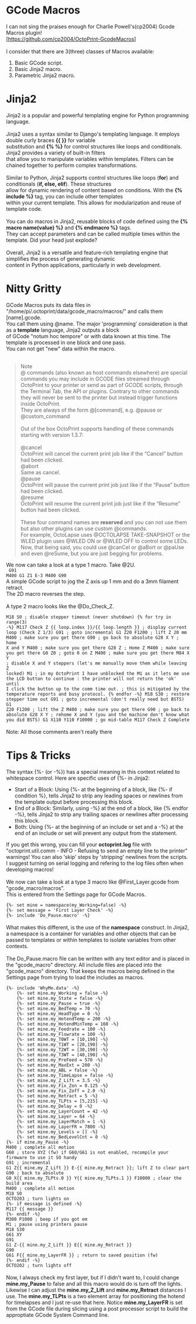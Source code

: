 # GCode Macros #
I can not sing the praises enough for Charlie Powell's(cp2004) Gcode Macros plugin!<br>
[https://github.com/cp2004/OctoPrint-GcodeMacros]<br><br>
I consider that there are 3(three) classes of Macros available:<br>
<ol>
    <li>
        Basic GCode script.
    </li>
    <li>
        Basic Jinja2 macro.
    </li>
    <li>
        Parametric Jinja2 macro.
    </li>
</ol>

# Jinja2 #
Jinja2 is a popular and powerful templating engine for Python programming language.<br><br>
Jinja2 uses a syntax similar to Django's templating language. It employs double curly braces <b>{{ }}</b> for variable<br>
substitution and <b>{% %}</b> for control structures like loops and conditionals. Jinja2 provides a variety of built-in filters<br>
that allow you to manipulate variables within templates. Filters can be chained together to perform complex transformations.<br><br>
Similar to Python, Jinja2 supports control structures like loops (<b>for</b>) and conditionals (<b>if, else, elif</b>). These structures<br>
allow for dynamic rendering of content based on conditions. With the <b>{% include %}</b> tag, you can include other templates<br>
within your current template. This allows for modularization and reuse of template code.<br><br>
You can do macros in Jinja2, reusable blocks of code defined using the <b>{% macro name(value) %}</b> and <b>{% endmacro %}</b> tags.<br>
They can accept parameters and can be called multiple times within the template. Did your head just explode?<br><br>
Overall, Jinja2 is a versatile and feature-rich templating engine that simplifies the process of generating dynamic<br>
content in Python applications, particularly in web development.
# Nitty Gritty #
GCode Macros puts its data files in "/home/pi/.octoprint/data/gcode_macro/macros/" and calls them [name].gcode.<br>
You call them using @name. The major 'programming' consideration is that as a <b>template</b> language, Jinja2 outputs a block<br>
of GCode "notum hoc tempore" or with data known at this time. The template is processed in one block and one pass.<br>
You can not get "new" data within the macro.<br><br>  
> Note <br>
@ commands (also known as host commands elsewhere) are special commands you may include in GCODE files streamed through OctoPrint to your printer or send as part of GCODE scripts, through the Terminal Tab, the API or plugins. Contrary to other commands they will never be sent to the printer but instead trigger functions inside OctoPrint.<br>
They are always of the form @[command], e.g. @pause or @custom_command<br><br>
Out of the box OctoPrint supports handling of these commands starting with version 1.3.7:<br><br>
@cancel<br>
    OctoPrint will cancel the current print job like if the “Cancel” button had been clicked.<br>
@abort<br>
    Same as cancel.<br>
@pause<br>
    OctoPrint will pause the current print job just like if the “Pause” button had been clicked.<br>
@resume<br>
    OctoPrint will resume the current print job just like if the “Resume” button had been clicked.<br><br>
These four command names are <b>reserved</b> and you can not use them but also other plugins can use custom @commands.<br>
For example, OctoLapse uses @OCTOLAPSE TAKE-SNAPSHOT or the WLED plugin uses @WLED ON or @WLED OFF to control some LEDs.<br>
Now, that being said, you could use @canCel or @aBort or @paUse and even @reSume, but you are just begging for problems.<br>

We now can take a look at a type 1 macro. Take @2U.<br>
<code>
G91
M400
G1 Z1 E-3
M400
G90
</code><br>
A simple GCode script to jog the Z axis up 1 mm and do a 3mm filament retract.<br>
The 2D macro reverses the step.<br><br>
A type 2 macro looks like the @Do_Check_Z.<br>
<code>
M18 S0 ; disable stepper timeout (never shutdown)
{% for try in range(3) -%}
M117 Check Z {{ loop.index }}/{{ loop.length }} ; display current loop (Check Z 1/3)
G91 ; goto incremental
G1 Z20 F1200 ; lift Z 20 mm
M400 ; make sure you get there
G90 ; go back to absolute
G28 X Y ; home X and Y
M400 ; make sure you get there
G28 Z ; Home Z
M400 ; make sure you get there
G0 Z0 ; goto 0 on Z
M400 ; make sure you get there
M84 X Y ; disable X and Y steppers (let's me manually move them while leaving Z locked)
M1 ; in my OctoPrint I have unblocked the M1 as it lets me use the LCD button to continue
: the printer will not return the 'ok' until I click the button up to the comm time out.
; this is mitigated by the temperature reports and busy protocol.
{% endfor -%}
M18 S30 ; restore stepper time out
G91 ; goto incremental (don't really need but BSTS)
G1 Z20 F1200 ; lift the Z
M400 ; make sure you get there
G90 ; go back to absolute
G28 X Y ; rehome X and Y (you and the machine don't know what you did BSTS)
G1 X110 Y110 F10000 ; go mid-table
M117 Check Z Complete
</code><br>
Note: All those comments aren't really there
# Tips & Tricks #
The syntax {%- (or -%}) has a special meaning in this context related to whitespace control.
Here are specific uses of {%- in Jinja2:
<ul>
<li>Start of a Block: Using {%- at the beginning of a block, like {%- if condition %}, tells Jinja2 to strip any leading spaces or newlines from the template output before processing this block.</li>
<li>End of a Block: Similarly, using -%} at the end of a block, like {% endfor -%}, tells Jinja2 to strip any trailing spaces or newlines after processing this block.</li>
<li>
Both: Using {%- at the beginning of an include or set and a -%} at the end of an include or set will prevent any output from the statement.
</li>
</ul>
If you get this wrong, you can fill your <b>octoprint.log</b> file with "octoprint.util.comm - INFO - Refusing to send an empty line to the printer" warnings! You can also 'skip' steps by 'stripping' newlines from the scripts. I suggest turning on serial logging and refering to the log files often when developing macros!<br><br>
We now can take a look at a type 3 macro like @First_Layer.gcode from "gcode_macro/macros".<br>
This is entered from the Settings page for GCode Macros.<br>
<code>
{%- set mine = namespace(my_Working=false) -%}
{%- set message = 'First Layer Check' -%}
{%- include 'Do_Pause.macro' -%}
</code><br>
What makes this different, is the use of the <b>namespace</b> construct. In Jinja2, a namespace is a container for variables and other objects that can be passed to templates or within templates to isolate variables from other contexts.<br><br>
The Do_Pause.macro file can be written with any text editor and is placed in the "gcode_macro" directory. All include files are placed into the "gcode_macro" directory. That keeps the macros being defined in the Settings page from trying to load the includes as macros.<br>
<code>
{%- include 'WhyMe.data' -%}
    {%- set mine.my_Working = false -%}
    {%- set mine.my_State = false -%}
    {%- set mine.my_Pause = true -%}
    {%- set mine.my_BedTemp = 70 -%}
    {%- set mine.my_HeadType = 0 -%}
    {%- set mine.my_HotendTemp = 200 -%}
    {%- set mine.my_HotendMinTemp = 160 -%}
    {%- set mine.my_Feedrate = 100 -%}
    {%- set mine.my_Flowrate = 100 -%}
    {%- set mine.my_T0WT = [10,190] -%}
    {%- set mine.my_T1WT = [20,190] -%}
    {%- set mine.my_T2WT = [30,190] -%}
    {%- set mine.my_T3WT = [40,190] -%}
    {%- set mine.my_PreFeed = 570 -%}
    {%- set mine.my_MaxExt = 200 -%}
    {%- set mine.my_ABL = false -%}
    {%- set mine.my_TimeLapse = false -%}
    {%- set mine.my_Z_Lift = 3.5 -%}
    {%- set mine.my_Fix_Zon = 0.125 -%}
    {%- set mine.my_Fix_Zoff = 2.0 -%}
    {%- set mine.my_Retract = 5 -%}
    {%- set mine.my_TLPts = [5,215] -%}
    {%- set mine.my_Delay = 0 -%}
    {%- set mine.my_LayerCount = 42 -%}
    {%- set mine.my_Layer = 64 -%}
    {%- set mine.my_LayerMatch = 1 -%}
    {%- set mine.my_LayerFR = 7800 -%}
    {%- set mine.my_Levels = [] -%}
    {%- set mine.my_BedLevelCnt = 0 -%}
{%- if mine.my_Pause -%}
M400 ; complete all motion
G60 ; store XYZ (fw) if G60/G61 is not enabled, recompile your firmware to use it SO handy
G91 ; incremental
G1 Z{{ mine.my_Z_Lift }} E-{{ mine.my_Retract }}; lift Z to clear part
G90 ; back to absolute
G0 X{{ mine.my_TLPts.0 }} Y{{ mine.my_TLPts.1 }} F10000 ; clear the build area
M400 ; complete all motion
M18 S0
OCTO203 ; turn lights on
{%- if message is defined -%}
M117 {{ message }}
{%- endif -%}
M300 P1000 ; beep if you got em
M1 ; pause using printers pause
M18 S30
G61 XY
G91
G1 Z-{{ mine.my_Z_Lift }} E{{ mine.my_Retract }}
G90
G61 F{{ mine.my_LayerFR }} ; return to saved position (fw)
{%- endif -%}
OCTO202 ; turn lights off
</code><br>
Now, I always check my first layer, but if I didn't want to, I could change <b>mine.my_Pause</b> to false and all this macro would do is turn off the lights. Likewise I can adjust the <b>mine.my_Z_Lift</b> and <b>mine.my_Retract</b> distances I use. The <b>mine.my_TLPts</b> is a two element array for positioning the hotend for timelapses and I just re-use that here. Notice <b>mine.my_LayerFR</b> is set from the GCode file during slicing using a post processor script to build the approptiate GCode System Command line.<br>

